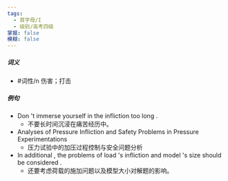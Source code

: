 ```yaml
---
tags:
  - 首字母/I
  - 级别/高考四级
掌握: false
模糊: false
---
```

##### 词义
- #词性/n  伤害；打击
##### 例句
- Don 't immerse yourself in the infliction too long .
	- 不要长时间沉浸在痛苦经历中。
- Analyses of Pressure Infliction and Safety Problems in Pressure Experimentations
	- 压力试验中的加压过程控制与安全问题分析
- In additional , the problems of load 's infliction and model 's size should be considered .
	- 还要考虑荷载的施加问题以及模型大小对解题的影响。
